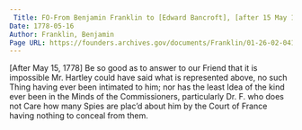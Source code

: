 ```yaml
---
 Title: FO-From Benjamin Franklin to [Edward Bancroft], [after 15 May 1778]
Date: 1778-05-16
Author: Franklin, Benjamin
Page URL: https://founders.archives.gov/documents/Franklin/01-26-02-0413
---
```


[After May 15, 1778]
Be so good as to answer to our Friend that it is impossible Mr. Hartley could have said what is represented above, no such Thing having ever been intimated to him; nor has the least Idea of the kind ever been in the Minds of the Commissioners, particularly Dr. F. who does not Care how many Spies are plac’d about him by the Court of France having nothing to conceal from them.


